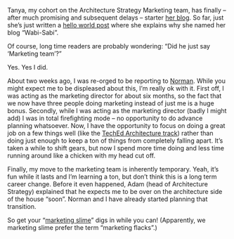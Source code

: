 Tanya, my cohort on the Architecture Strategy Marketing team, has
finally – after much promising and subsequent delays – starter [her
blog](http://spaces.msn.com/members/wabi-sabi/). So far, just she’s just
written a [hello world
post](http://spaces.msn.com/members/wabi-sabi/Blog/cns!1pr7xQL7OitNcPJpkPBJltuA!105.entry)
where she explains why she named her blog “Wabi-Sabi”.

Of course, long time readers are probably wondering: “Did he just say
‘Marketing team’?”

Yes. Yes I did.

About two weeks ago, I was re-orged to be reporting to
[Norman](http://atlasbrandview.blogspot.com/). While you might expect me
to be displeased about this, I’m really ok with it. First off, I was
acting as the marketing director for about six months, so the fact that
we now have three people doing marketing instead of just me is a huge
bonus. Secondly, while I was acting as the marketing director (badly I
might add) I was in total firefighting mode – no opportunity to do
advance planning whatsoever. Now, I have the opportunity to focus on
doing a great job on a few things well (like the [TechEd Architecture
track](http://devhawk.net/PermaLink.aspx?guid=ceed2cfc-c011-4f39-aa2b-d98f3bfa9be6))
rather than doing just enough to keep a ton of things from completely
falling apart. It’s taken a while to shift gears, but now I spend more
time doing and less time running around like a chicken with my head cut
off.

Finally, my move to the marketing team is inherently temporary. Yeah,
it’s fun while it lasts and I’m learning a ton, but don’t think this is
a long term career change. Before it even happened, Adam (head of
Architecture Strategy) explained that he expects me to be over on the
architecture side of the house “soon”. Norman and I have already started
planning that transition.

So get your “[marketing
slime](http://weblogs.asp.net/kpleas/archive/2004/12/15/316136.aspx)”
digs in while you can! (Apparently, we marketing slime prefer the term
“marketing flacks”.)
